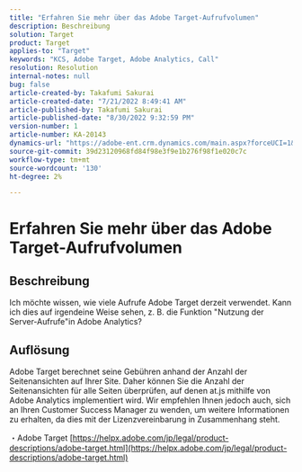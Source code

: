 ```yaml
---
title: "Erfahren Sie mehr über das Adobe Target-Aufrufvolumen"
description: Beschreibung
solution: Target
product: Target
applies-to: "Target"
keywords: "KCS, Adobe Target, Adobe Analytics, Call"
resolution: Resolution
internal-notes: null
bug: false
article-created-by: Takafumi Sakurai
article-created-date: "7/21/2022 8:49:41 AM"
article-published-by: Takafumi Sakurai
article-published-date: "8/30/2022 9:32:59 PM"
version-number: 1
article-number: KA-20143
dynamics-url: "https://adobe-ent.crm.dynamics.com/main.aspx?forceUCI=1&pagetype=entityrecord&etn=knowledgearticle&id=7fa41b08-d208-ed11-82e4-00224808e7b0"
source-git-commit: 39d23120968fd84f98e3f9e1b276f98f1e020c7c
workflow-type: tm+mt
source-wordcount: '130'
ht-degree: 2%

---
```


# Erfahren Sie mehr über das Adobe Target-Aufrufvolumen

## Beschreibung

Ich möchte wissen, wie viele Aufrufe Adobe Target derzeit verwendet. Kann ich dies auf irgendeine Weise sehen, z. B. die Funktion &quot;Nutzung der Server-Aufrufe&quot;in Adobe Analytics?

## Auflösung


Adobe Target berechnet seine Gebühren anhand der Anzahl der Seitenansichten auf Ihrer Site. Daher können Sie die Anzahl der Seitenansichten für alle Seiten überprüfen, auf denen at.js mithilfe von Adobe Analytics implementiert wird. Wir empfehlen Ihnen jedoch auch, sich an Ihren Customer Success Manager zu wenden, um weitere Informationen zu erhalten, da dies mit der Lizenzvereinbarung in Zusammenhang steht.

・Adobe Target
[https://helpx.adobe.com/jp/legal/product-descriptions/adobe-target.html](https://helpx.adobe.com/jp/legal/product-descriptions/adobe-target.html)


